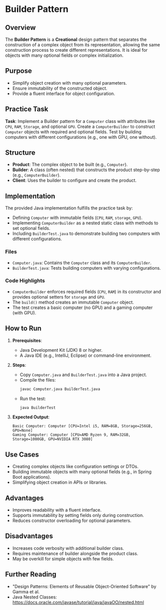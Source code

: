 # Builder Pattern

## Overview
The **Builder Pattern** is a **Creational** design pattern that separates the construction of a complex object from its representation, allowing the same construction process to create different representations. It is ideal for objects with many optional fields or complex initialization.

## Purpose
- Simplify object creation with many optional parameters.
- Ensure immutability of the constructed object.
- Provide a fluent interface for object configuration.

## Practice Task
**Task**: Implement a Builder pattern for a `Computer` class with attributes like `CPU`, `RAM`, `Storage`, and optional `GPU`. Create a `ComputerBuilder` to construct `Computer` objects with required and optional fields. Test by building computers with different configurations (e.g., one with GPU, one without).

## Structure
- **Product**: The complex object to be built (e.g., `Computer`).
- **Builder**: A class (often nested) that constructs the product step-by-step (e.g., `ComputerBuilder`).
- **Client**: Uses the builder to configure and create the product.

## Implementation
The provided Java implementation fulfills the practice task by:
- Defining `Computer` with immutable fields (`CPU`, `RAM`, `storage`, `GPU`).
- Implementing `ComputerBuilder` as a nested static class with methods to set optional fields.
- Including `BuilderTest.java` to demonstrate building two computers with different configurations.

### Files
- `Computer.java`: Contains the `Computer` class and its `ComputerBuilder`.
- `BuilderTest.java`: Tests building computers with varying configurations.

### Code Highlights
- `ComputerBuilder` enforces required fields (`CPU`, `RAM`) in its constructor and provides optional setters for `storage` and `GPU`.
- The `build()` method creates an immutable `Computer` object.
- The test creates a basic computer (no GPU) and a gaming computer (with GPU).

## How to Run
1. **Prerequisites**:
   - Java Development Kit (JDK) 8 or higher.
   - A Java IDE (e.g., IntelliJ, Eclipse) or command-line environment.

2. **Steps**:
   - Copy `Computer.java` and `BuilderTest.java` into a Java project.
   - Compile the files:
     ```bash
     javac Computer.java BuilderTest.java
     ```
   - Run the test:
     ```bash
     java BuilderTest
     ```

3. **Expected Output**:
   ```
   Basic Computer: Computer [CPU=Intel i5, RAM=8GB, Storage=256GB, GPU=None]
   Gaming Computer: Computer [CPU=AMD Ryzen 9, RAM=32GB, Storage=1000GB, GPU=NVIDIA RTX 3080]
   ```

## Use Cases
- Creating complex objects like configuration settings or DTOs.
- Building immutable objects with many optional fields (e.g., in Spring Boot applications).
- Simplifying object creation in APIs or libraries.

## Advantages
- Improves readability with a fluent interface.
- Supports immutability by setting fields only during construction.
- Reduces constructor overloading for optional parameters.

## Disadvantages
- Increases code verbosity with additional builder class.
- Requires maintenance of builder alongside the product class.
- May be overkill for simple objects with few fields.

## Further Reading
- "Design Patterns: Elements of Reusable Object-Oriented Software" by Gamma et al.
- Java Nested Classes: https://docs.oracle.com/javase/tutorial/java/javaOO/nested.html